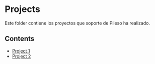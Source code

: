 # Projects
Este folder contiene los proyectos que soporte de Pileso ha realizado.
## Contents
* [Project 1](ejemplo1)
* [Project 2](my_first_repo)
